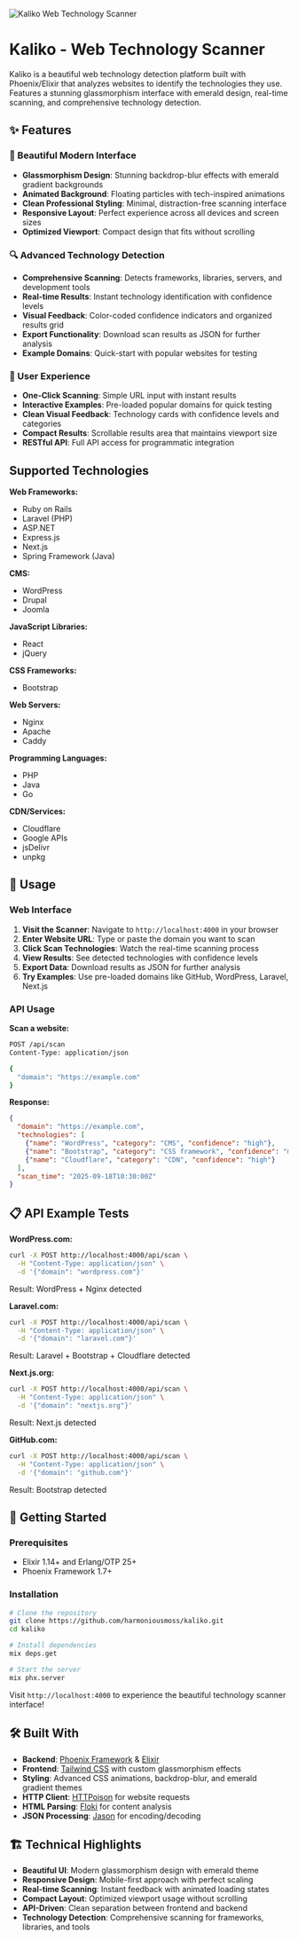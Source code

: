 ![Kaliko Web Technology Scanner](https://icbotbz40ngrmv6r.public.blob.vercel-storage.com/kaliko.png)

# Kaliko - Web Technology Scanner

Kaliko is a beautiful web technology detection platform built with Phoenix/Elixir that analyzes websites to identify the technologies they use. Features a stunning glassmorphism interface with emerald design, real-time scanning, and comprehensive technology detection.

## ✨ Features

### 🎨 Beautiful Modern Interface
- **Glassmorphism Design**: Stunning backdrop-blur effects with emerald gradient backgrounds
- **Animated Background**: Floating particles with tech-inspired animations
- **Clean Professional Styling**: Minimal, distraction-free scanning interface
- **Responsive Layout**: Perfect experience across all devices and screen sizes
- **Optimized Viewport**: Compact design that fits without scrolling

### 🔍 Advanced Technology Detection
- **Comprehensive Scanning**: Detects frameworks, libraries, servers, and development tools
- **Real-time Results**: Instant technology identification with confidence levels
- **Visual Feedback**: Color-coded confidence indicators and organized results grid
- **Export Functionality**: Download scan results as JSON for further analysis
- **Example Domains**: Quick-start with popular websites for testing

### 🚀 User Experience
- **One-Click Scanning**: Simple URL input with instant results
- **Interactive Examples**: Pre-loaded popular domains for quick testing
- **Clean Visual Feedback**: Technology cards with confidence levels and categories
- **Compact Results**: Scrollable results area that maintains viewport size
- **RESTful API**: Full API access for programmatic integration

## Supported Technologies

**Web Frameworks:**
- Ruby on Rails
- Laravel (PHP)
- ASP.NET
- Express.js
- Next.js
- Spring Framework (Java)

**CMS:**
- WordPress
- Drupal
- Joomla

**JavaScript Libraries:**
- React
- jQuery

**CSS Frameworks:**
- Bootstrap

**Web Servers:**
- Nginx
- Apache
- Caddy

**Programming Languages:**
- PHP
- Java
- Go

**CDN/Services:**
- Cloudflare
- Google APIs
- jsDelivr
- unpkg

## 🎯 Usage

### Web Interface
1. **Visit the Scanner**: Navigate to `http://localhost:4000` in your browser
2. **Enter Website URL**: Type or paste the domain you want to scan
3. **Click Scan Technologies**: Watch the real-time scanning process
4. **View Results**: See detected technologies with confidence levels
5. **Export Data**: Download results as JSON for further analysis
6. **Try Examples**: Use pre-loaded domains like GitHub, WordPress, Laravel, Next.js

### API Usage

**Scan a website:**
```bash
POST /api/scan
Content-Type: application/json

{
  "domain": "https://example.com"
}
```

**Response:**
```json
{
  "domain": "https://example.com",
  "technologies": [
    {"name": "WordPress", "category": "CMS", "confidence": "high"},
    {"name": "Bootstrap", "category": "CSS framework", "confidence": "medium"},
    {"name": "Cloudflare", "category": "CDN", "confidence": "high"}
  ],
  "scan_time": "2025-09-18T10:30:00Z"
}
```

## 📋 API Example Tests

**WordPress.com:**
```bash
curl -X POST http://localhost:4000/api/scan \
  -H "Content-Type: application/json" \
  -d '{"domain": "wordpress.com"}'
```
Result: WordPress + Nginx detected

**Laravel.com:**
```bash
curl -X POST http://localhost:4000/api/scan \
  -H "Content-Type: application/json" \
  -d '{"domain": "laravel.com"}'
```
Result: Laravel + Bootstrap + Cloudflare detected

**Next.js.org:**
```bash
curl -X POST http://localhost:4000/api/scan \
  -H "Content-Type: application/json" \
  -d '{"domain": "nextjs.org"}'
```
Result: Next.js detected

**GitHub.com:**
```bash
curl -X POST http://localhost:4000/api/scan \
  -H "Content-Type: application/json" \
  -d '{"domain": "github.com"}'
```
Result: Bootstrap detected

## 🚀 Getting Started

### Prerequisites
- Elixir 1.14+ and Erlang/OTP 25+
- Phoenix Framework 1.7+

### Installation
```bash
# Clone the repository
git clone https://github.com/harmoniousmoss/kaliko.git
cd kaliko

# Install dependencies
mix deps.get

# Start the server
mix phx.server
```

Visit `http://localhost:4000` to experience the beautiful technology scanner interface!

## 🛠️ Built With

* **Backend**: [Phoenix Framework](https://phoenixframework.org/) & [Elixir](https://elixir-lang.org/)
* **Frontend**: [Tailwind CSS](https://tailwindcss.com/) with custom glassmorphism effects
* **Styling**: Advanced CSS animations, backdrop-blur, and emerald gradient themes
* **HTTP Client**: [HTTPoison](https://github.com/edgurgel/httpoison) for website requests
* **HTML Parsing**: [Floki](https://github.com/philss/floki) for content analysis
* **JSON Processing**: [Jason](https://github.com/michalmuskala/jason) for encoding/decoding

## 🏗️ Technical Highlights

- **Beautiful UI**: Modern glassmorphism design with emerald theme
- **Responsive Design**: Mobile-first approach with perfect scaling
- **Real-time Scanning**: Instant feedback with animated loading states
- **Compact Layout**: Optimized viewport usage without scrolling
- **API-Driven**: Clean separation between frontend and backend
- **Technology Detection**: Comprehensive scanning for frameworks, libraries, and tools
